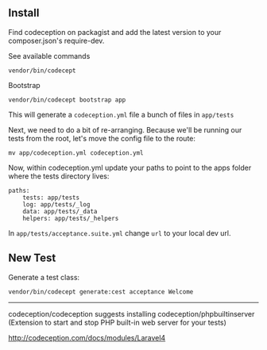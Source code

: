 ## Install
Find codeception on packagist and add the latest version to your composer.json's require-dev.


See available commands

	vendor/bin/codecept
	
Bootstrap

	vendor/bin/codecept bootstrap app

This will generate a `codeception.yml` file a bunch of files in `app/tests`

Next, we need to do a bit of re-arranging. Because we'll be running our tests from the root, let's move the config file to the route:

	mv app/codeception.yml codeception.yml
	
Now, within codeception.yml update your paths to point to the apps folder where the tests directory lives:

	paths:
		tests: app/tests
		log: app/tests/_log
		data: app/tests/_data
		helpers: app/tests/_helpers


In `app/tests/acceptance.suite.yml` change `url` to your local dev url.


## New Test

Generate a test class:

	vendor/bin/codecept generate:cest acceptance Welcome


---

codeception/codeception suggests installing codeception/phpbuiltinserver (Extension to start and stop PHP built-in web server for your tests)

http://codeception.com/docs/modules/Laravel4